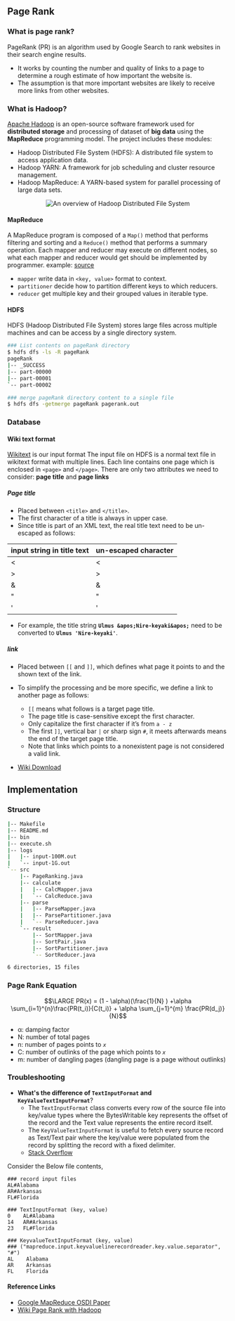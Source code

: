 ## Page Rank
### What is page rank?
PageRank (PR) is an algorithm used by Google Search to rank websites in their search engine results.
- It works by counting the number and quality of links to a page to determine a rough estimate of how important the website is.
- The assumption is that more important websites are likely to receive more links from other websites.

### What is Hadoop?
[Apache Hadoop](https://hadoop.apache.org/) is an open-source software framework used for **distributed storage** and processing of dataset of **big data** using the **MapReduce** programming model. The project includes these modules:
- Hadoop Distributed File System (HDFS): A distributed file system to access application data.
- Hadoop YARN: A framework for job scheduling and cluster resource management.
- Hadoop MapReduce: A YARN-based system for parallel processing of large data sets.

<center>
    <img src="http://social.technet.microsoft.com/wiki/cfs-filesystemfile.ashx/__key/communityserver-components-imagefileviewer/communityserver-wikis-components-files-00-00-00-00-05/7848.TheHadoopEcosystem.png_2D00_550x0.png"
    title="An overview of Hadoop Distributed File System" >
</center>

#### MapReduce
A MapReduce program is composed of a `Map()` method that performs filtering and sorting and a `Reduce()` method that performs a summary operation. Each mapper and reducer may execute on different nodes, so what each mapper and reducer would get should be implemented by programmer.
example:
[source](https://sundar5.files.wordpress.com/2010/03/mapreduce-e1269190940722.png)
- `mapper` write data in `<key, value>` format to context.
- `partitioner` decide how to partition different keys to which reducers.
- `reducer` get multiple key and their grouped values in iterable type.

#### HDFS
HDFS (Hadoop Distributed File System) stores large files across multiple machines and can be access by a single directory system.
```bash
### List contents on pageRank directory
$ hdfs dfs -ls -R pageRank
pageRank
|-- _SUCCESS
|-- part-00000
|-- part-00001
`-- part-00002

### merge pageRank directory content to a single file
$ hdfs dfs -getmerge pageRank pagerank.out
```

### Database
#### Wiki text format
[Wikitext](https://en.wikipedia.org/wiki/Help:Wikitext) is our input format
The input file on HDFS is a normal text file in wikitext format with multiple lines. Each line contains one page which is enclosed in `<page>` and `</page>`. There are only two attributes we need to consider: **page title** and **page links**

##### Page title
- Placed between `<title>` and `</title>`. 
- The first character of a title is always in upper case.
- Since title is part of an XML text, the real title text need to be un-escaped as follows:

|input string in title text|un-escaped character|
|--|--|
|&lt;| < |
|&gt;| > |
|&amp; | & |
|&quot; | " |
|&apos; | ' | 
- For example, the title string **`Ulmus &apos;Nire-keyaki&apos;`** need to be converted to **`Ulmus 'Nire-keyaki'`**.

##### link
- Placed between `[[` and `]]`, which defines what page it points to and the shown text of the link.
- To simplify the processing and be more specific, we define a link to another page as follows:
    - `[[` means what follows is a target page title.
    - The page title is case-sensitive except the first character.
    - Only capitalize the first character if it’s from `a - z`
    - The first `]]`, vertical bar `|` or sharp sign `#`,  it meets afterwards means the end of the target page title.
    - Note that links which points to a nonexistent page is not considered a valid link.

- [Wiki Download](https://en.wikipedia.org/wiki/Wikipedia:Database_download)

## Implementation
### Structure
```bash
|-- Makefile
|-- README.md
|-- bin
|-- execute.sh
|-- logs
|   |-- input-100M.out
|   `-- input-1G.out
`-- src
    |-- PageRanking.java
    |-- calculate
    |   |-- CalcMapper.java
    |   `-- CalcReduce.java
    |-- parse
    |   |-- ParseMapper.java
    |   |-- ParsePartitioner.java
    |   `-- ParseReducer.java
    `-- result
        |-- SortMapper.java
        |-- SortPair.java
        |-- SortPartitioner.java
        `-- SortReducer.java

6 directories, 15 files
```
### Page Rank Equation
$$\LARGE PR(x) = (1 - \alpha)(\frac{1}{N} ) +\alpha \sum_{i=1}^{n}\frac{PR(t_i)}{C(t_i)} + \alpha \sum_{j=1}^{m} \frac{PR(d_j)}{N}$$

- α: damping factor
- N: number of total pages
- n: number of pages points to *`x`*
- C: number of outlinks of the page which points to *`x`*
- m: number of dangling pages (dangling page is a page without outlinks)


### Troubleshooting
- **What's the difference of `TextInputFormat` and  `KeyValueTextInputFormat`**?
    - The `TextInputFormat` class converts every row of the source file into key/value types where the BytesWritable key represents the offset of the record and the Text value represents the entire record itself.
    - The `KeyValueTextInputFormat` is useful to fetch every source record as Text/Text pair where the key/value were populated from the record by splitting the record with a fixed delimiter.
    - [Stack Overflow](https://stackoverflow.com/a/29915751/8426713)

Consider the Below file contents,
```
### record input files
AL#Alabama
AR#Arkansas
FL#Florida

### TextInputFormat (key, value)
0    AL#Alabama
14   AR#Arkansas
23   FL#Florida

### KeyvalueTextInputFormat (key, value)
### ("mapreduce.input.keyvaluelinerecordreader.key.value.separator", "#")
AL    Alabama
AR    Arkansas
FL    Florida
```

#### Reference Links
- [Google MapReduce OSDI Paper](https://static.googleusercontent.com/media/research.google.com/en//archive/mapreduce-osdi04.pdf)
- [Wiki Page Rank with Hadoop](http://blog.xebia.com/wiki-pagerank-with-hadoop/)